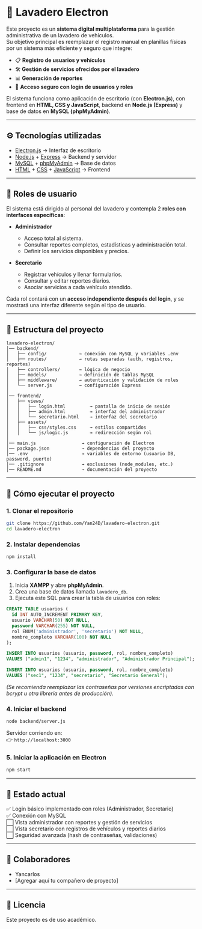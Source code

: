 # 🚗 Lavadero Electron

Este proyecto es un **sistema digital multiplataforma** para la gestión administrativa de un lavadero de vehículos.  
Su objetivo principal es reemplazar el registro manual en planillas físicas por un sistema más eficiente y seguro que integre:

- 📋 **Registro de usuarios y vehículos**  
- 🛠️ **Gestión de servicios ofrecidos por el lavadero**  
- 📊 **Generación de reportes**  
- 🔐 **Acceso seguro con login de usuarios y roles**  

El sistema funciona como aplicación de escritorio (con **Electron.js**), con frontend en **HTML, CSS y JavaScript**, backend en **Node.js (Express)** y base de datos en **MySQL (phpMyAdmin)**.

---

## ⚙️ Tecnologías utilizadas

- [Electron.js](https://www.electronjs.org/) → Interfaz de escritorio  
- [Node.js](https://nodejs.org/) + [Express](https://expressjs.com/) → Backend y servidor  
- [MySQL](https://www.mysql.com/) + [phpMyAdmin](https://www.phpmyadmin.net/) → Base de datos  
- [HTML](https://developer.mozilla.org/es/docs/Web/HTML) + [CSS](https://developer.mozilla.org/es/docs/Web/CSS) + [JavaScript](https://developer.mozilla.org/es/docs/Web/JavaScript) → Frontend  

---

## 👥 Roles de usuario

El sistema está dirigido al personal del lavadero y contempla 2 **roles con interfaces específicas**:

- **Administrador**  
  - Acceso total al sistema.  
  - Consultar reportes completos, estadísticas y administración total.  
  - Definir los servicios disponibles y precios.  

- **Secretario**  
  - Registrar vehículos y llenar formularios.  
  - Consultar y editar reportes diarios.  
  - Asociar servicios a cada vehículo atendido.  

Cada rol contará con un **acceso independiente después del login**, y se mostrará una interfaz diferente según el tipo de usuario.  

---

## 📂 Estructura del proyecto

```
lavadero-electron/
│── backend/                  
│   ├── config/            → conexión con MySQL y variables .env
│   ├── routes/            → rutas separadas (auth, registros, reportes)
│   ├── controllers/       → lógica de negocio
│   ├── models/            → definición de tablas MySQL
│   ├── middleware/        → autenticación y validación de roles
│   └── server.js          → configuración Express
│
│── frontend/                
│   ├── views/             
│   │   ├── login.html         → pantalla de inicio de sesión
│   │   ├── admin.html         → interfaz del administrador
│   │   └── secretario.html    → interfaz del secretario
│   ├── assets/
│   │   ├── css/styles.css     → estilos compartidos
│   │   └── js/logic.js        → redirección según rol
│
│── main.js                 → configuración de Electron
│── package.json            → dependencias del proyecto
│── .env                    → variables de entorno (usuario DB, password, puerto)
│── .gitignore              → exclusiones (node_modules, etc.)
│── README.md               → documentación del proyecto
```

---

## 🚀 Cómo ejecutar el proyecto

### 1. Clonar el repositorio
```bash
git clone https://github.com/Yan24D/lavadero-electron.git
cd lavadero-electron
```

### 2. Instalar dependencias
```bash
npm install
```

### 3. Configurar la base de datos
1. Inicia **XAMPP** y abre **phpMyAdmin**.  
2. Crea una base de datos llamada `lavadero_db`.  
3. Ejecuta este SQL para crear la tabla de usuarios con roles:

```sql
CREATE TABLE usuarios (
  id INT AUTO_INCREMENT PRIMARY KEY,
  usuario VARCHAR(50) NOT NULL,
  password VARCHAR(255) NOT NULL,
  rol ENUM('administrador', 'secretario') NOT NULL,
  nombre_completo VARCHAR(100) NOT NULL
);

INSERT INTO usuarios (usuario, password, rol, nombre_completo) 
VALUES ("admin1", "1234", "administrador", "Administrador Principal");

INSERT INTO usuarios (usuario, password, rol, nombre_completo) 
VALUES ("sec1", "1234", "secretario", "Secretario General");
```

*(Se recomienda reemplazar las contraseñas por versiones encriptadas con bcrypt u otra librería antes de producción).*  

### 4. Iniciar el backend
```bash
node backend/server.js
```

Servidor corriendo en:  
👉 `http://localhost:3000`

### 5. Iniciar la aplicación en Electron
```bash
npm start
```

---

## 📌 Estado actual
✅ Login básico implementado con roles (Administrador, Secretario)  
✅ Conexión con MySQL  
⬜ Vista administrador con reportes y gestión de servicios  
⬜ Vista secretario con registros de vehículos y reportes diarios  
⬜ Seguridad avanzada (hash de contraseñas, validaciones)  

---

## 👥 Colaboradores
- Yancarlos  
- [Agregar aquí tu compañero de proyecto]  

---

## 📜 Licencia
Este proyecto es de uso académico.  
